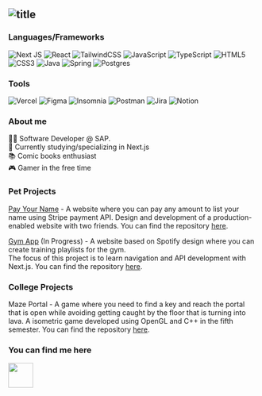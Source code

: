 ## ![title](https://user-images.githubusercontent.com/59585323/151017065-1c148f41-b7a4-4218-80af-c987ab68fff6.png)
### Languages/Frameworks
![Next JS](https://img.shields.io/badge/Next-black?style=for-the-badge&logo=next.js&logoColor=white)
![React](https://img.shields.io/badge/react-%2320232a.svg?style=for-the-badge&logo=react&logoColor=%2361DAFB)
![TailwindCSS](https://img.shields.io/badge/tailwindcss-%2338B2AC.svg?style=for-the-badge&logo=tailwind-css&logoColor=white)
![JavaScript](https://img.shields.io/badge/javascript-%23323330.svg?style=for-the-badge&logo=javascript&logoColor=%23F7DF1E)
![TypeScript](https://img.shields.io/badge/typescript-%23007ACC.svg?style=for-the-badge&logo=typescript&logoColor=white)
![HTML5](https://img.shields.io/badge/html5-%23E34F26.svg?style=for-the-badge&logo=html5&logoColor=white)
![CSS3](https://img.shields.io/badge/css3-%231572B6.svg?style=for-the-badge&logo=css3&logoColor=white)
![Java](https://img.shields.io/badge/java-%23ED8B00.svg?style=for-the-badge&logo=java&logoColor=white)
![Spring](https://img.shields.io/badge/spring-%236DB33F.svg?style=for-the-badge&logo=spring&logoColor=white)
![Postgres](https://img.shields.io/badge/postgres-%23316192.svg?style=for-the-badge&logo=postgresql&logoColor=white)
### Tools
![Vercel](https://img.shields.io/badge/vercel-%23000000.svg?style=for-the-badge&logo=vercel&logoColor=white)
![Figma](https://img.shields.io/badge/figma-%23F24E1E.svg?style=for-the-badge&logo=figma&logoColor=white)
![Insomnia](https://img.shields.io/badge/Insomnia-black?style=for-the-badge&logo=insomnia&logoColor=5849BE)
![Postman](https://img.shields.io/badge/Postman-FF6C37?style=for-the-badge&logo=postman&logoColor=white)
![Jira](https://img.shields.io/badge/jira-%230A0FFF.svg?style=for-the-badge&logo=jira&logoColor=white)
![Notion](https://img.shields.io/badge/Notion-%23000000.svg?style=for-the-badge&logo=notion&logoColor=white)

### About me
👨‍💻 Software Developer @ SAP.<br/>
🌱 Currently studying/specializing in Next.js<br/>
📚 Comic books enthusiast<br/>
🎮 Gamer in the free time

### Pet Projects
[Pay Your Name](https://payyourname.com) - A website where you can pay any amount to list your name using Stripe payment API. Design and development of a production-enabled website with two friends. You can find the repository [here](https://github.com/joaodacolsoares/payyourname).

[Gym App](https://gym-web-navy.vercel.app/) (In Progress) - A website based on Spotify design where you can create training playlists for the gym.<br/>
The focus of this project is to learn navigation and API development with Next.js. You can find the repository [here](https://github.com/Prokopetz/gym-web).

### College Projects
Maze Portal - A game where you need to find a key and reach the portal that is open while avoiding getting caught by the floor that is turning into lava. A isometric game developed using OpenGL and C++ in the fifth semester. You can find the repository [here](https://github.com/Prokopetz/TrabGB-PG).

### You can find me here
[<img src="https://user-images.githubusercontent.com/59585323/151029092-79399fd1-5f27-4984-bf21-1420cededeaf.png" width="50"/>](https://www.linkedin.com/in/nicolas-prokopetz/)
